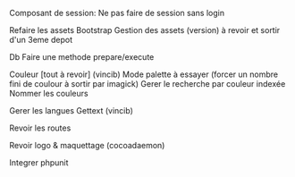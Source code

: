 Composant de session:
    Ne pas faire de session sans login

Refaire les assets
    Bootstrap 
    Gestion des assets (version) à revoir et sortir d'un 3eme depot

Db
    Faire une methode prepare/execute

Couleur [tout à revoir] (vincib)
    Mode palette à essayer (forcer un nombre fini de coulour à sortir par imagick)
    Gerer le recherche par couleur indexée
    Nommer les couleurs

Gerer les langues
    Gettext (vincib)

Revoir les routes

Revoir logo & maquettage (cocoadaemon)

Integrer phpunit


    
